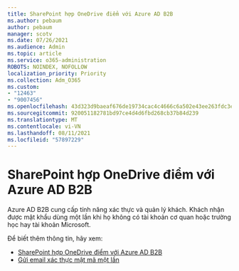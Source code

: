 ```yaml
---
title: SharePoint hợp OneDrive điểm với Azure AD B2B
ms.author: pebaum
author: pebaum
manager: scotv
ms.date: 07/26/2021
ms.audience: Admin
ms.topic: article
ms.service: o365-administration
ROBOTS: NOINDEX, NOFOLLOW
localization_priority: Priority
ms.collection: Adm_O365
ms.custom:
- "12463"
- "9007456"
ms.openlocfilehash: 43d323d9baeaf676de19734cac4c4666c6a502e43ee263fdc3ed037567472208
ms.sourcegitcommit: 920051182781bd97ce4d4d6fbd268cb37b84d239
ms.translationtype: MT
ms.contentlocale: vi-VN
ms.lasthandoff: 08/11/2021
ms.locfileid: "57897229"
---
```

# <a name="sharepoint-and-onedrive-integration-with-azure-ad-b2b"></a>SharePoint hợp OneDrive điểm với Azure AD B2B

Azure AD B2B cung cấp tính năng xác thực và quản lý khách. Khách nhận được mật khẩu dùng một lần khi họ không có tài khoản cơ quan hoặc trường học hay tài khoản Microsoft.

Để biết thêm thông tin, hãy xem: 

- [SharePoint hợp OneDrive điểm với Azure AD B2B](https://docs.microsoft.com/sharepoint/sharepoint-azureb2b-integration)
- [Gửi email xác thực mật mã một lần](https://docs.microsoft.com/azure/active-directory/external-identities/one-time-passcode)

